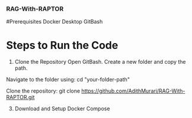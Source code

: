 ### RAG-With-RAPTOR
#Prerequisites
Docker Desktop
GitBash

# Steps to Run the Code
1. Clone the Repository
Open GitBash.
Create a new folder and copy the path.

Navigate to the folder using:
cd "your-folder-path"

Clone the repository:
git clone https://github.com/AdithMurari/RAG-With-RAPTOR.git

3. Download and Setup Docker Compose
